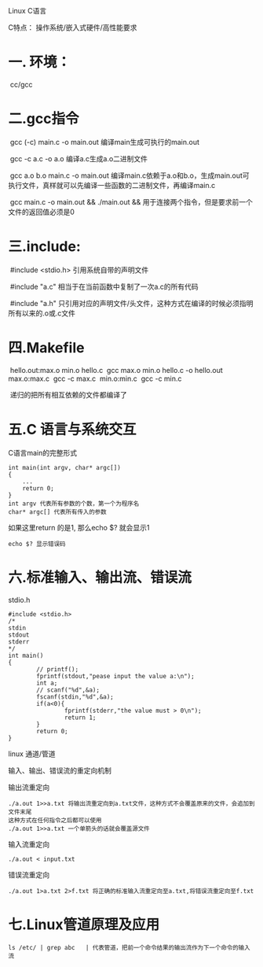  Linux C语言



C特点： 操作系统/嵌入式硬件/高性能要求

# 一. 环境：

​	cc/gcc

# 二.gcc指令

​	gcc (-c) main.c -o main.out	编译main生成可执行的main.out

​	gcc -c a.c -o a.o	编译a.c生成a.o二进制文件	

​	gcc a.o b.o main.c -o main.out 	编译main.c依赖于a.o和b.o，生成main.out可执行文件，真样就可以先编译一些函数的二进制文件，再编译main.c

​	gcc main.c -o main.out && ./main.out	&& 用于连接两个指令，但是要求前一个文件的返回值必须是0

# 三.include:

​	#include <stdio.h>	引用系统自带的声明文件

​	#include "a.c"	相当于在当前函数中复制了一次a.c的所有代码

​	#include "a.h"	只引用对应的声明文件/头文件，这种方式在编译的时候必须指明所有以来的.o或.c文件

# 四.Makefile

​	hello.out:max.o min.o hello.c
​        	gcc max.o min.o hello.c -o hello.out
​	max.o:max.c
​        	gcc -c max.c
​	min.o:min.c
​      	  gcc -c min.c             	

​	递归的把所有相互依赖的文件都编译了

# 五.C 语言与系统交互

C语言main的完整形式

```
int main(int argv, char* argc[])
{
	...
	return 0;
}
int argv 代表所有参数的个数，第一个为程序名
char* argc[] 代表所有传入的参数
```

如果这里return 的是1, 那么echo $? 就会显示1

```
echo $? 显示错误码
```

# 六.标准输入、输出流、错误流

stdio.h

```
#include <stdio.h>
/*
stdin
stdout
stderr
*/
int main()
{
        // printf();
        fprintf(stdout,"pease input the value a:\n");
        int a;
        // scanf("%d",&a);
        fscanf(stdin,"%d",&a);
        if(a<0){
                fprintf(stderr,"the value must > 0\n");
                return 1;
        }
        return 0;
}
```

linux 通道/管道

输入、输出、错误流的重定向机制

输出流重定向

```
./a.out 1>>a.txt 将输出流重定向到a.txt文件，这种方式不会覆盖原来的文件，会追加到文件末尾
这种方式在任何指令之后都可以使用
./a.out 1>>a.txt 一个单箭头的话就会覆盖源文件
```

输入流重定向

```
./a.out < input.txt
```

错误流重定向

```
./a.out 1>a.txt 2>f.txt 将正确的标准输入流重定向至a.txt,将错误流重定向至f.txt
```

# 七.Linux管道原理及应用

```
ls /etc/ | grep abc   | 代表管道，把前一个命令结果的输出流作为下一个命令的输入流
```

